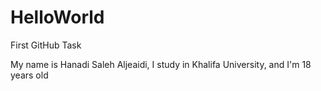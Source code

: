 # HelloWorld
First GitHub Task

My name is Hanadi Saleh Aljeaidi, I study in Khalifa University, and I'm 18 years old
